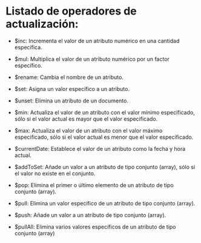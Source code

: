 # Listado de operadores de actualización:

- $inc: Incrementa el valor de un atributo numérico en una cantidad específica.

- $mul: Multiplica el valor de un atributo numérico por un factor específico.

- $rename: Cambia el nombre de un atributo.

- $set: Asigna un valor específico a un atributo.

- $unset: Elimina un atributo de un documento.

- $min: Actualiza el valor de un atributo con el valor mínimo especificado, sólo si el valor actual es mayor que el valor especificado.

- $max: Actualiza el valor de un atributo con el valor máximo especificado, sólo si el valor actual es menor que el valor especificado.

- $currentDate: Establece el valor de un atributo como la fecha y hora actual.

- $addToSet: Añade un valor a un atributo de tipo conjunto (array), sólo si el valor no existe en el conjunto.

- $pop: Elimina el primer o último elemento de un atributo de tipo conjunto (array).

- $pull: Elimina un valor específico de un atributo de tipo conjunto (array).

- $push: Añade un valor a un atributo de tipo conjunto (array).

- $pullAll: Elimina varios valores específicos de un atributo de tipo conjunto (array)